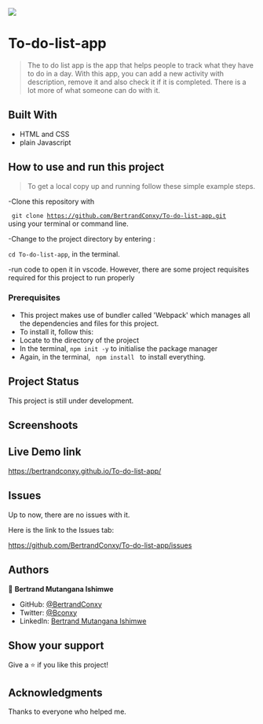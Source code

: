 
![](https://img.shields.io/badge/Microverse-blueviolet)

# To-do-list-app

> The to do list app is the app that helps people to track what they have to do in a day. With this app,
  you can add a new activity with description, remove it and also check it if it is completed.
  There is a lot more of what someone can do with it.


## Built With

- HTML and CSS 
- plain Javascript

## How to use and run this project
>To get a local copy up and running follow these simple example steps.

-Clone this repository with

<code> git clone https://github.com/BertrandConxy/To-do-list-app.git </code>
using your terminal or command line.

-Change to the project directory by entering :

<code>cd To-do-list-app</code>, in the terminal.

-run code to open it in vscode.
However, there are some project requisites required for this project to run properly 
### Prerequisites
- This project makes use of bundler called 'Webpack' which manages all the dependencies and files for this project.
- To install it, follow this:
- Locate to the directory of the project
- In the terminal, <code>npm init -y</code> to initialise the package manager
- Again, in the terminal, <code> npm install </code> to install everything.


## Project Status
This project is still under development.

## Screenshoots



## Live Demo link
 https://bertrandconxy.github.io/To-do-list-app/

## Issues

Up to now, there are no issues with it.

Here is the link to the Issues tab:

https://github.com/BertrandConxy/To-do-list-app/issues

## Authors

👤 **Bertrand Mutangana Ishimwe**

- GitHub: [@BertrandConxy](https://github.com/BertrandConxy)
- Twitter: [@Bconxy](https://twitter.com/Bconxy)
- LinkedIn: [Bertrand Mutangana Ishimwe](https://www.linkedin.com/in/bertrand-mutangana-024905220/)

## Show your support

Give a ⭐️ if you like this project!

## Acknowledgments

Thanks to everyone who helped me.
